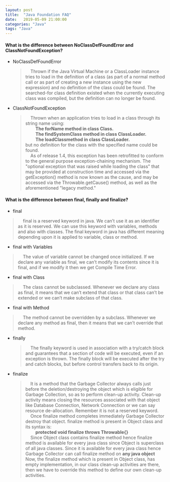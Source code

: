 ```yaml
---
layout: post
title:  "Java Foundation FAQ"
date:   2019-05-09 21:00:00
categories: "Java"
tags: "Java"
---
```

#### What is the difference between NoClassDefFoundError and ClassNotFoundException?
* NoClassDefFoundError   
  > &nbsp;&nbsp;&nbsp;&nbsp;Thrown if the Java Virtual Machine or a ClassLoader instance tries to load in the definition of a class (as part of a normal method call or as part of creating a new instance using the new expression) and no definition of the class could be found. The searched-for class definition existed when the currently executing class was compiled, but the definition can no longer be found.

* ClassNotFoundException
  > &nbsp;&nbsp;&nbsp;&nbsp;Thrown when an application tries to load in a class through its string name using:   
    &nbsp;&nbsp;&nbsp;&nbsp;&nbsp;&nbsp;&nbsp;&nbsp;**The forName method in class Class.**   
    &nbsp;&nbsp;&nbsp;&nbsp;&nbsp;&nbsp;&nbsp;&nbsp;**The findSystemClass method in class ClassLoader.**   
    &nbsp;&nbsp;&nbsp;&nbsp;&nbsp;&nbsp;&nbsp;&nbsp;**The loadClassmethod in class ClassLoader.**   
    but no definition for the class with the specified name could be found.   
    &nbsp;&nbsp;&nbsp;&nbsp;As of release 1.4, this exception has been retrofitted to conform to
    the general purpose exception-chaining mechanism.  The "optional exception that was raised while loading the class" that may be provided at construction time and accessed via the getException() method is now known as the cause, and may be accessed via the
    Throwable.getCause() method, as well as the aforementioned "legacy method."

#### What is the difference between final, finally and finalize?
* final
 > &nbsp;&nbsp;&nbsp;&nbsp;final is a reserved keyword in java. We can’t use it as an identifier as it is reserved. We can use this keyword with variables, methods and also with classes. The final keyword in java has different meaning depending upon it is applied to variable, class or method.   
 + final with Variables   
  > &nbsp;&nbsp;&nbsp;&nbsp;The value of variable cannot be changed once initialized. If we declare any variable as final, we can’t modify its contents since it is final, and if we modify it then we get Compile Time Error.
 + final with Class   
  > &nbsp;&nbsp;&nbsp;&nbsp;The class cannot be subclassed. Whenever we declare any class as final, it means that we can’t extend that class or that class can’t be extended or we can’t make subclass of that class.
 + final with Method   
  > &nbsp;&nbsp;&nbsp;&nbsp;The method cannot be overridden by a subclass. Whenever we declare any method as final, then it means that we can’t override that method.

* finally   
  > &nbsp;&nbsp;&nbsp;&nbsp;The finally keyword is used in association with a try/catch block and guarantees that a section of code will be executed, even if an exception is thrown. The finally block will be executed after the try and catch blocks, but before control transfers back to its origin.

* finalize   
  > &nbsp;&nbsp;&nbsp;&nbsp;It is a method that the Garbage Collector always calls just before the deletion/destroying the object which is eligible for Garbage Collection, so as to perform clean-up activity. Clean-up activity means closing the resources associated with that object like Database Connection, Network Connection or we can say resource de-allocation. Remember it is not a reserved keyword.   
  &nbsp;&nbsp;&nbsp;&nbsp;Once finalize method completes immediately Garbage Collector destroy that object. finalize method is present in Object class and its syntax is:   
  &nbsp;&nbsp;&nbsp;&nbsp;&nbsp;&nbsp;&nbsp;&nbsp;**protected void finalize throws Throwable{}**    
  &nbsp;&nbsp;&nbsp;&nbsp;Since Object class contains finalize method hence finalize method is available for every java class since Object is superclass of all java classes. Since it is available for every java class hence Garbage Collector can call finalize method on **any java object**
  Now, the finalize method which is present in Object class, has empty implementation, in our class clean-up activities are there, then we have to override this method to define our own clean-up activities.
